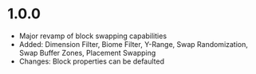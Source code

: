 # 1.0.0
* Major revamp of block swapping capabilities
* Added: Dimension Filter, Biome Filter, Y-Range, Swap Randomization, Swap Buffer Zones, Placement Swapping
* Changes: Block properties can be defaulted